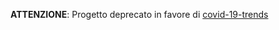 **ATTENZIONE**: Progetto deprecato in favore di [covid-19-trends](https://github.com/andreacomo/covid-19-trends)